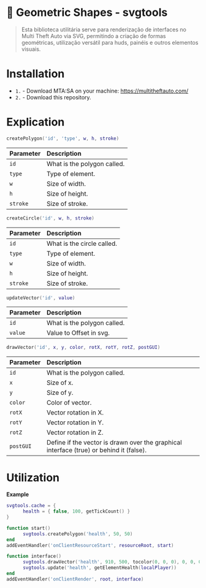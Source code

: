 # 📐 Geometric Shapes - svgtools

> Esta biblioteca utilitária serve para renderização de interfaces no Multi Theft Auto via SVG, permitindo a criação de formas geométricas, utilização versátil para huds, painéis e outros elementos visuais.

# Installation
- `1.` - Download MTA:SA on your machine: https://multitheftauto.com/
- `2.` - Download this repository.

# Explication

```lua
createPolygon('id', 'type', w, h, stroke)
```

| Parameter | Description                   |
| :-------- | :---------------------------- |
| `id`      | What is the polygon called.   |
| `type`    | Type of element.              |
| `w`       | Size of width.                |
| `h`       | Size of height.               |
| `stroke`  | Size of stroke.               |

```lua
createCircle('id', w, h, stroke)
```

| Parameter | Description                   |
| :-------- | :---------------------------- |
| `id`      | What is the circle called.    |
| `type`    | Type of element.              |
| `w`       | Size of width.                |
| `h`       | Size of height.               |
| `stroke`  | Size of stroke.               |

```lua
updateVector('id', value)
```

| Parameter | Description                   |
| :-------- | :---------------------------- |
| `id`      | What is the polygon called.   |
| `value`   | Value to Offset in svg.       |

```lua
drawVector('id', x, y, color, rotX, rotY, rotZ, postGUI)
```

| Parameter | Description                   |
| :-------- | :---------------------------- |
| `id`      | What is the polygon called.   |
| `x`       | Size of x.                    |
| `y`       | Size of y.                    |
| `color`   | Color of vector.              |
| `rotX`    | Vector rotation in X.         |
| `rotY`    | Vector rotation in Y.         |
| `rotZ`    | Vector rotation in Z.         |
| `postGUI` | Define if the vector is drawn over the graphical interface (true) or behind it (false). |

# Utilization

**Example**
```lua
svgtools.cache = {
      health = { false, 100, getTickCount() }
}

function start()
      svgtools.createPolygon('health', 50, 50)
end
addEventHandler('onClientResourceStart', resourceRoot, start)

function interface()
      svgtools.drawVector('health', 910, 500, tocolor(0, 0, 0), 0, 0, 0, false)
      svgtools.update('health', getElementHealth(localPlayer))
end
addEventHandler('onClientRender', root, interface)
```
